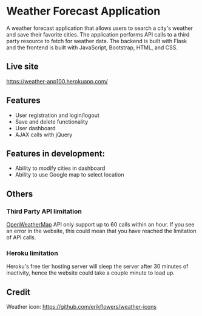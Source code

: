 # Weather Forecast Application
A weather forecast application that allows users to search a city's weather and save their favorite cities. The application performs API calls to a third party resource to fetch for weather data. The backend is built with Flask and the frontend is built with JavaScript, Bootstrap, HTML, and CSS.

## Live site
https://weather-app100.herokuapp.com/


## Features
- User registration and login/logout
- Save and delete functionality
- User dashboard
- AJAX calls with jQuery

## Features in development:
- Ability to modify cities in dashboard
- Ability to use Google map to select location

## Others
### Third Party API limitation
[OpenWeatherMap](https://openweathermap.org/) API only support up to 60 calls within an hour. If you see an error in the website, this could mean that you have reached the limitation of API calls.

### Heroku limitation
Heroku's free tier hosting server will sleep the server after 30 minutes of
inactivity, hence the website could take a couple minute to load up.

## Credit
Weather icon: https://github.com/erikflowers/weather-icons
